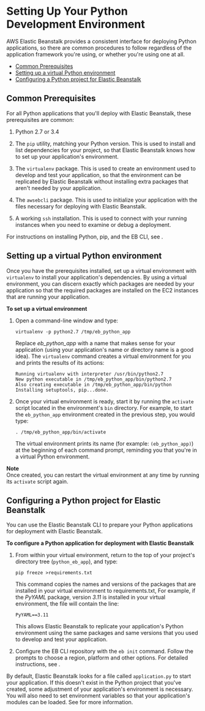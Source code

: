 # Setting Up Your Python Development Environment<a name="create-deploy-python-common-steps"></a>

AWS Elastic Beanstalk provides a consistent interface for deploying Python applications, so there are common procedures to follow regardless of the application framework you're using, or whether you're using one at all\.


+ [Common Prerequisites](#python-common-prereq)
+ [Setting up a virtual Python environment](#python-common-setup-venv)
+ [Configuring a Python project for Elastic Beanstalk](#python-common-configuring)

## Common Prerequisites<a name="python-common-prereq"></a>

For all Python applications that you'll deploy with Elastic Beanstalk, these prerequisites are common:

1. Python 2\.7 or 3\.4

1. The `pip` utility, matching your Python version\. This is used to install and list dependencies for your project, so that Elastic Beanstalk knows how to set up your application's environment\.

1. The `virtualenv` package\. This is used to create an environment used to develop and test your application, so that the environment can be replicated by Elastic Beanstalk without installing extra packages that aren't needed by your application\.

1. The `awsebcli` package\. This is used to initialize your application with the files necessary for deploying with Elastic Beanstalk\.

1. A working `ssh` installation\. This is used to connect with your running instances when you need to examine or debug a deployment\.

For instructions on installing Python, pip, and the EB CLI, see \.

## Setting up a virtual Python environment<a name="python-common-setup-venv"></a>

Once you have the prerequisites installed, set up a virtual environment with `virtualenv` to install your application's dependencies\. By using a virtual environment, you can discern exactly which packages are needed by your application so that the required packages are installed on the EC2 instances that are running your application\.

**To set up a virtual environment**

1. Open a command\-line window and type:

   ```
   virtualenv -p python2.7 /tmp/eb_python_app
   ```

   Replace *eb\_python\_app* with a name that makes sense for your application \(using your application's name or directory name is a good idea\)\. The `virtualenv` command creates a virtual environment for you and prints the results of its actions:

   ```
   Running virtualenv with interpreter /usr/bin/python2.7
   New python executable in /tmp/eb_python_app/bin/python2.7
   Also creating executable in /tmp/eb_python_app/bin/python
   Installing setuptools, pip...done.
   ```

1. Once your virtual environment is ready, start it by running the `activate` script located in the environment's `bin` directory\. For example, to start the `eb_python_app` environment created in the previous step, you would type:

   ```
   . /tmp/eb_python_app/bin/activate
   ```

   The virtual environment prints its name \(for example: `(eb_python_app)`\) at the beginning of each command prompt, reminding you that you're in a virtual Python environment\.

**Note**  
Once created, you can restart the virtual environment at any time by running its `activate` script again\.

## Configuring a Python project for Elastic Beanstalk<a name="python-common-configuring"></a>

You can use the Elastic Beanstalk CLI to prepare your Python applications for deployment with Elastic Beanstalk\.

**To configure a Python application for deployment with Elastic Beanstalk**

1. From within your virtual environment, return to the top of your project's directory tree \(`python_eb_app`\), and type:

   ```
   pip freeze >requirements.txt
   ```

   This command copies the names and versions of the packages that are installed in your virtual environment to requirements\.txt, For example, if the *PyYAML* package, version *3\.11* is installed in your virtual environment, the file will contain the line:

   ```
   PyYAML==3.11
   ```

   This allows Elastic Beanstalk to replicate your application's Python environment using the same packages and same versions that you used to develop and test your application\.

1. Configure the EB CLI repository with the `eb init` command\. Follow the prompts to choose a region, platform and other options\. For detailed instructions, see \.

By default, Elastic Beanstalk looks for a file called `application.py` to start your application\. If this doesn't exist in the Python project that you've created, some adjustment of your application's environment is necessary\. You will also need to set environment variables so that your application's modules can be loaded\. See  for more information\.